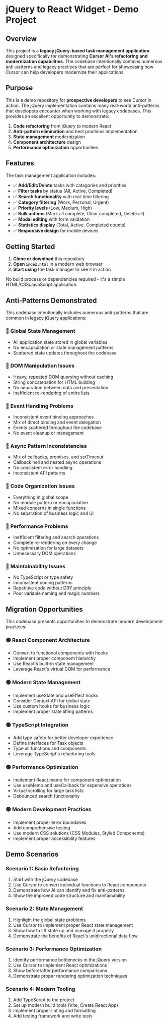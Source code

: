 # jQuery to React Widget - Demo Project

## Overview

This project is a **legacy jQuery-based task management application** designed specifically for demonstrating **Cursor AI's refactoring and modernization capabilities**. The codebase intentionally contains numerous anti-patterns and legacy practices that are perfect for showcasing how Cursor can help developers modernize their applications.

## Purpose

This is a demo repository for **prospective developers** to see Cursor in action. The jQuery implementation contains many real-world anti-patterns that developers encounter when working with legacy codebases. This provides an excellent opportunity to demonstrate:

1. **Code refactoring** from jQuery to modern React
2. **Anti-pattern elimination** and best practices implementation
3. **State management** modernization
4. **Component architecture** design
5. **Performance optimization** opportunities

## Features

The task management application includes:

- ✅ **Add/Edit/Delete** tasks with categories and priorities
- ✅ **Filter tasks** by status (All, Active, Completed)
- ✅ **Search functionality** with real-time filtering
- ✅ **Category filtering** (Work, Personal, Urgent)
- ✅ **Priority levels** (Low, Medium, High)
- ✅ **Bulk actions** (Mark all complete, Clear completed, Delete all)
- ✅ **Modal editing** with form validation
- ✅ **Statistics display** (Total, Active, Completed counts)
- ✅ **Responsive design** for mobile devices

## Getting Started

1. **Clone or download** this repository
2. **Open `index.html`** in a modern web browser
3. **Start using** the task manager to see it in action

No build process or dependencies required - it's a simple HTML/CSS/JavaScript application.

## Anti-Patterns Demonstrated

This codebase intentionally includes numerous anti-patterns that are common in legacy jQuery applications:

### 🔴 **Global State Management**
- All application state stored in global variables
- No encapsulation or state management patterns
- Scattered state updates throughout the codebase

### 🔴 **DOM Manipulation Issues**
- Heavy, repeated DOM querying without caching
- String concatenation for HTML building
- No separation between data and presentation
- Inefficient re-rendering of entire lists

### 🔴 **Event Handling Problems**
- Inconsistent event binding approaches
- Mix of direct binding and event delegation
- Events scattered throughout the codebase
- No event cleanup or management

### 🔴 **Async Pattern Inconsistencies**
- Mix of callbacks, promises, and setTimeout
- Callback hell and nested async operations
- No consistent error handling
- Inconsistent API patterns

### 🔴 **Code Organization Issues**
- Everything in global scope
- No module pattern or encapsulation
- Mixed concerns in single functions
- No separation of business logic and UI

### 🔴 **Performance Problems**
- Inefficient filtering and search operations
- Complete re-rendering on every change
- No optimization for large datasets
- Unnecessary DOM operations

### 🔴 **Maintainability Issues**
- No TypeScript or type safety
- Inconsistent coding patterns
- Repetitive code without DRY principle
- Poor variable naming and magic numbers

## Migration Opportunities

This codebase presents opportunities to demonstrate modern development practices:

### 🟢 **React Component Architecture**
- Convert to functional components with hooks
- Implement proper component hierarchy
- Use React's built-in state management
- Leverage React's virtual DOM for performance

### 🟢 **Modern State Management**
- Implement useState and useEffect hooks
- Consider Context API for global state
- Use custom hooks for business logic
- Implement proper state lifting patterns

### 🟢 **TypeScript Integration**
- Add type safety for better developer experience
- Define interfaces for Task objects
- Type all functions and components
- Leverage TypeScript's refactoring tools

### 🟢 **Performance Optimization**
- Implement React.memo for component optimization
- Use useMemo and useCallback for expensive operations
- Virtual scrolling for large task lists
- Debounced search functionality

### 🟢 **Modern Development Practices**
- Implement proper error boundaries
- Add comprehensive testing
- Use modern CSS solutions (CSS Modules, Styled Components)
- Implement proper accessibility features

## Demo Scenarios

### **Scenario 1: Basic Refactoring**
1. Start with the jQuery codebase
2. Use Cursor to convert individual functions to React components
3. Demonstrate how AI can identify and fix anti-patterns
4. Show the improved code structure and maintainability

### **Scenario 2: State Management**
1. Highlight the global state problems
2. Use Cursor to implement proper React state management
3. Show how to lift state up and manage it properly
4. Demonstrate the benefits of React's unidirectional data flow

### **Scenario 3: Performance Optimization**
1. Identify performance bottlenecks in the jQuery version
2. Use Cursor to implement React optimizations
3. Show before/after performance comparisons
4. Demonstrate proper rendering optimization techniques

### **Scenario 4: Modern Tooling**
1. Add TypeScript to the project
2. Set up modern build tools (Vite, Create React App)
3. Implement proper linting and formatting
4. Add testing framework and write tests 